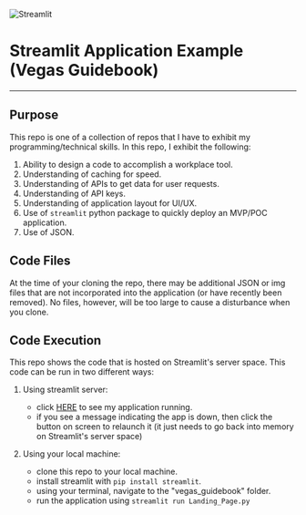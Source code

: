 ![Streamlit](https://streamlit.io/images/brand/streamlit-logo-secondary-colormark-darktext.png)

# Streamlit Application Example (Vegas Guidebook)
---
## Purpose
This repo is one of a collection of repos that I have to exhibit my programming/technical skills. In this repo, I exhibit the following:

1. Ability to design a code to accomplish a workplace tool.
2. Understanding of caching for speed.
3. Understanding of APIs to get data for user requests.
4. Understanding of API keys.
5. Understanding of application layout for UI/UX.
6. Use of ```streamlit``` python package to quickly deploy an MVP/POC application.
7. Use of JSON.

## Code Files
At the time of your cloning the repo, there may be additional JSON or img files that are not incorporated into the application (or have recently been removed). No files, however, will be too large to cause a disturbance when you clone.

## Code Execution
This repo shows the code that is hosted on Streamlit's server space. This code can be run in two different ways:
1. Using streamlit server:

    - click [HERE](https://jamesmichaelballowprojects-vegas-guidebook.streamlit.app/) to see my application running.
    - if you see a message indicating the app is down, then click the button on screen to relaunch it (it just needs to go back into memory on Streamlit's server space)

2. Using your local machine:

    - clone this repo to your local machine.
    - install streamlit with ```pip install streamlit```.
    - using your terminal, navigate to the "vegas_guidebook" folder.
    - run the application using ```streamlit run Landing_Page.py```

